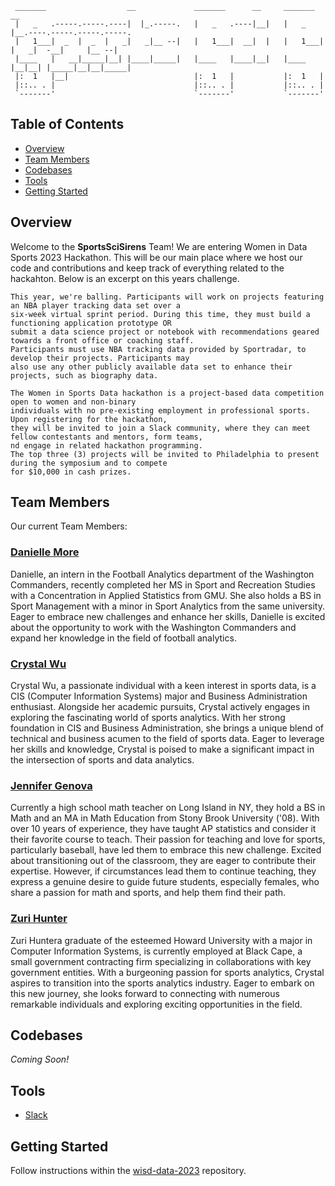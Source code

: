```text
 _______                  __             _______      __     _______ __                        
 |   _   .-----.-----.----|  |_.-----.   |   _   .----|__|   |   _   |__.----.-----.-----.-----.
 |   1___|  _  |  _  |   _|   _|__ --|   |   1___|  __|  |   |   1___|  |   _|  -__|     |__ --|
 |____   |   __|_____|__| |____|_____|   |____   |____|__|   |____   |__|__| |_____|__|__|_____|
 |:  1   |__|                            |:  1   |           |:  1   |                          
 |::.. . |                               |::.. . |           |::.. . |                          
 `-------'                               `-------'           `-------'                          
```  

## Table of Contents
* [Overview](#overview)
* [Team Members](#team-members)
* [Codebases](#codebases)
* [Tools](#tools)
* [Getting Started](#getting-started)



## Overview
Welcome to the **SportsSciSirens** Team! We are entering Women in Data Sports 2023 Hackathon. This will be our main place where we host our code and contributions and keep track of everything related to the hackahton.
Below is an excerpt on this years challenge.

```
This year, we're balling. Participants will work on projects featuring an NBA player tracking data set over a 
six-week virtual sprint period. During this time, they must build a functioning application prototype OR 
submit a data science project or notebook with recommendations geared towards a front office or coaching staff. 
Participants must use NBA tracking data provided by Sportradar, to develop their projects. Participants may 
also use any other publicly available data set to enhance their projects, such as biography data.

The Women in Sports Data hackathon is a project-based data competition open to women and non-binary 
individuals with no pre-existing employment in professional sports. Upon registering for the hackathon, 
they will be invited to join a Slack community, where they can meet fellow contestants and mentors, form teams, 
nd engage in related hackathon programming. 
The top three (3) projects will be invited to Philadelphia to present during the symposium and to compete 
for $10,000 in cash prizes.
```

## Team Members
Our current Team Members:

### [Danielle More]()
Danielle, an intern in the Football Analytics department of the Washington Commanders, recently completed her MS in Sport and Recreation Studies with a Concentration in Applied Statistics from GMU. She also holds a BS in Sport Management with a minor in Sport Analytics from the same university. Eager to embrace new challenges and enhance her skills, Danielle is excited about the opportunity to work with the Washington Commanders and expand her knowledge in the field of football analytics.

### [Crystal Wu]()
Crystal Wu, a passionate individual with a keen interest in sports data, is a CIS (Computer Information Systems) major and Business Administration enthusiast. Alongside her academic pursuits, Crystal actively engages in exploring the fascinating world of sports analytics. With her strong foundation in CIS and Business Administration, she brings a unique blend of technical and business acumen to the field of sports data. Eager to leverage her skills and knowledge, Crystal is poised to make a significant impact in the intersection of sports and data analytics.

### [Jennifer Genova]()
Currently a high school math teacher on Long Island in NY, they hold a BS in Math and an MA in Math Education from Stony Brook University ('08). With over 10 years of experience, they have taught AP statistics and consider it their favorite course to teach. Their passion for teaching and love for sports, particularly baseball, have led them to embrace this new challenge. Excited about transitioning out of the classroom, they are eager to contribute their expertise. However, if circumstances lead them to continue teaching, they express a genuine desire to guide future students, especially females, who share a passion for math and sports, and help them find their path.

### [Zuri Hunter]()
Zuri Huntera graduate of the esteemed Howard University with a major in Computer Information Systems, is currently employed at Black Cape, a small government contracting firm specializing in collaborations with key government entities. With a burgeoning passion for sports analytics, Crystal aspires to transition into the sports analytics industry. Eager to embark on this new journey, she looks forward to connecting with numerous remarkable individuals and exploring exciting opportunities in the field.

## Codebases
_Coming Soon!_

## Tools
- [Slack](https://app.slack.com/client/T053BLJGH98/C053Q9ETY6M)

## Getting Started
Follow instructions within the [wisd-data-2023](https://github.com/SportsSciSirens/wisd-data-2023) repository.

